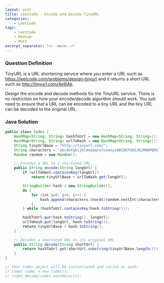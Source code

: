 ```yaml
---
layout: post
title: LeetCode - Encode and Decode TinyURL
categories:
    - LeetCode
tags:
    - LeetCode
    - Medium
    - Math
excerpt_separator: "<!--more-->"
---
```


### Question Definition

TinyURL is a URL shortening service where you enter a URL such as https://leetcode.com/problems/design-tinyurl and it returns a short URL such as http://tinyurl.com/4e9iAk.

Design the encode and decode methods for the TinyURL service. There is no restriction on how your encode/decode algorithm should work. You just need to ensure that a URL can be encoded to a tiny URL and the tiny URL can be decoded to the original URL.
<!--more-->

### Java Solution
```java
public class Codec {
    HashMap<String, String> hashToUrl = new HashMap<String, String>();
    HashMap<String, String> urlToHash = new HashMap<String, String>();
    String tinyUrlBase = "http://tinyurl.com/";
    String characters = "abcdefghijklmnopqrstuvwxyzABCDEFGHIJKLMNOPQRSTUVWXYZ0123456789";
    Random random = new Random();

    // Encodes a URL to a shortened URL.
    public String encode(String longUrl) {
        if (urlToHash.containsKey(longUrl))
            return tinyUrlBase + urlToHash.get(longUrl);

        StringBuilder hash = new StringBuilder();
        do {
            for (int i=0; i<6; i++) {
                hash.append(characters.charAt(random.nextInt(characters.length())));
            }
        } while (hashToUrl.containsKey(hash.toString()));

        hashToUrl.put(hash.toString(), longUrl);
        urlToHash.put(longUrl, hash.toString());
        return tinyUrlBase + hash.toString();
    }

    // Decodes a shortened URL to its original URL.
    public String decode(String shortUrl) {
        return hashToUrl.get(shortUrl.substring(tinyUrlBase.length()));
    }
}

// Your Codec object will be instantiated and called as such:
// Codec codec = new Codec();
// codec.decode(codec.encode(url));
```